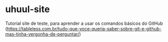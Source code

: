 # uhuul-site
Tutorial site de teste, para aprender a usar os comandos básicos do GitHub (https://tableless.com.br/tudo-que-voce-queria-saber-sobre-git-e-github-mas-tinha-vergonha-de-perguntar/)

